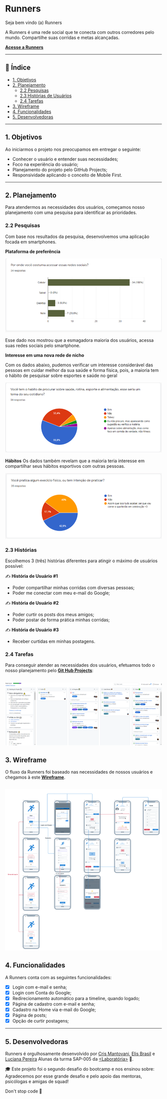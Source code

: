 # Runners

Seja bem vindo (a) Runners

A Runners é uma rede social que te conecta com outros corredores pelo mundo.
Compartilhe suas corridas e metas alcançadas.

**[Acesse a Runners](https://rede-social-2c561.web.app/ "Acesse o site")** 

---

## :page_facing_up: Índice

* [1. Objetivos](#1-objetivos)
* [2. Planejamento](#2-planejamento)
    * [2.2 Pesquisas](#22-pesquisas)
    * [2.3 Histórias de Usuários](#23-histórias)
    * [2.4 Tarefas](#24-tarefas)
* [3. Wireframe](#3-wireframe)
* [4. Funcionalidades](#4-funcionalidades)
* [5. Desenvolvedoras](#5-desenvolvedoras)

---

## 1. Objetivos
Ao iniciarmos o projeto nos preocupamos em entregar o seguinte:

* Conhecer o usuário e entender suas necessidades;
* Foco na experiência do usuário;
* Planejamento do projeto pelo GitHub Projects;
* Responsividade aplicando o conceito de Mobile First.
---
## 2. Planejamento

Para atendermos as necessidades dos usuários, começamos nosso planejamento com uma pesquisa para identificar as prioridades.
### 2.2 Pesquisas
Com base nos resultados da pesquisa, desenvolvemos uma aplicação focada em smartphones.

**Plataforma de preferência**

![](/src/readme-images/pesquisa-001.png)

Esse dado nos mostrou que a esmagadora maioria dos usuários, acessa suas redes sociais pelo smartphone.

**Interesse em uma nova rede de nicho**

Com os dados abaixo, pudemos verificar um interesse considerável das pessoas em cuidar melhor da sua saúde e forma física, pois, a maioria tem o hábito de pesquisar sobre esportes e saúde no geral

![](/src/readme-images/pesquisa-002.png)

**Hábitos**
Os dados também revelam que a maioria teria interesse em compartilhar seus hábitos esportivos com outras pessoas.

![](/src/readme-images/pesquisa-003.png)
### 2.3 Histórias
Escolhemos 3 (três) histórias diferentes para atingir o máximo de usuários possível:

:writing_hand:	**História de Usuário #1**
* Poder compartilhar minhas corridas com diversas pessoas;
* Poder me conectar com meu e-mail do Google;

:writing_hand:	**História de Usuário #2**
* Poder curtir os posts dos meus amigos;
* Poder postar de forma prática minhas corridas;

:writing_hand:	**História de Usuário #3**
* Receber curtidas em minhas postagens.

### 2.4 Tarefas
Para conseguir atender as necessidades dos usuários, efetuamos todo o nosso planejamento pelo 
**[Git Hub Projects](https://github.com/crismantovani/SAP005-social-network/projects)**:

![](/src/readme-images/git_projects.png)
---
## 3. Wireframe
O fluxo da Runners foi baseado nas necessidades de nossos usuários e chegamos à este **[Wireframe](https://whimsical.com/social-network-mobile-TURow25acLztTDojtv8Lju)**.

![](/src/readme-images/wireframe.PNG)
---
## 4. Funcionalidades
A Runners conta com as seguintes funcionalidades:

- [x] Login com e-mail e senha;
- [x] Login com Conta do Google;
- [x] Redirecionamento automático para a timeline, quando logado;
- [x] Página de cadastro com e-mail e senha;
- [x] Cadastro na Home via e-mail do Google;
- [x] Página de posts;
- [x] Opção de curtir postagens;
---
## 5. Desenvolvedoras
Runners é orgulhosamente desenvolvido por [Cris Mantovani](https://github.com/crismantovani "Cris Mantovani GitHub"), [Elis Brasil](https://github.com/elis-ctrl "Elis Brasil GitHub") e [Luciana Pereira](https://github.com/Lu-Pereira "Luciana Pereira GitHub") Alunas da turma SAP-005 da [<Laboratória>](https://www.laboratoria.la/br "Laboratória Brasil") :yellow_heart:.

:mortar_board:	Este projeto foi o segundo desafio do bootcamp e nos ensinou sobre:
Agradecemos por esse grande desafio e pelo apoio das mentoras, psicólogas e amigas de squad!

Don't stop code :rocket:	

